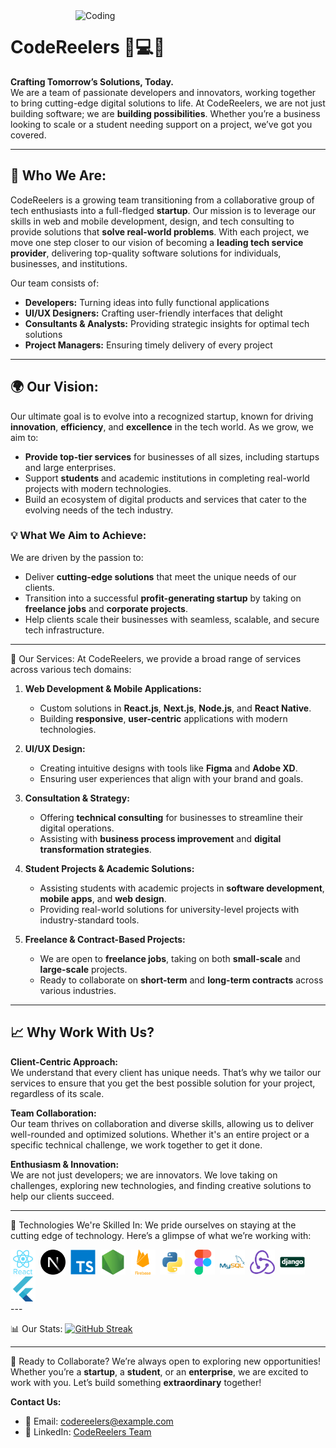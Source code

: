 <img align="right" alt="Coding" width="400" src="https://images.unsplash.com/photo-1555066931-bf19f8fd1085?ixlib=rb-4.0.3&ixid=MnwxMjA3fDB8MHxwaG90by1wYWdlfHx8fGVufDB8fHx8&auto=format&fit=crop&w=871&q=80"/>

# CodeReelers 🌟💻🚀
**Crafting Tomorrow’s Solutions, Today.**  
We are a team of passionate developers and innovators, working together to bring cutting-edge digital solutions to life. At CodeReelers, we are not just building software; we are **building possibilities**. Whether you’re a business looking to scale or a student needing support on a project, we’ve got you covered.

---

## 🚀 Who We Are:
CodeReelers is a growing team transitioning from a collaborative group of tech enthusiasts into a full-fledged **startup**. Our mission is to leverage our skills in web and mobile development, design, and tech consulting to provide solutions that **solve real-world problems**. With each project, we move one step closer to our vision of becoming a **leading tech service provider**, delivering top-quality software solutions for individuals, businesses, and institutions.

Our team consists of:
- **Developers:** Turning ideas into fully functional applications
- **UI/UX Designers:** Crafting user-friendly interfaces that delight
- **Consultants & Analysts:** Providing strategic insights for optimal tech solutions
- **Project Managers:** Ensuring timely delivery of every project

---

## 🌍 Our Vision:
Our ultimate goal is to evolve into a recognized startup, known for driving **innovation**, **efficiency**, and **excellence** in the tech world. As we grow, we aim to:
- **Provide top-tier services** for businesses of all sizes, including startups and large enterprises.
- Support **students** and academic institutions in completing real-world projects with modern technologies.
- Build an ecosystem of digital products and services that cater to the evolving needs of the tech industry.

### 💡 What We Aim to Achieve:
We are driven by the passion to:
- Deliver **cutting-edge solutions** that meet the unique needs of our clients.
- Transition into a successful **profit-generating startup** by taking on **freelance jobs** and **corporate projects**.
- Help clients scale their businesses with seamless, scalable, and secure tech infrastructure.

---

💼 Our Services:
At CodeReelers, we provide a broad range of services across various tech domains:

1. **Web Development & Mobile Applications:**
   - Custom solutions in **React.js**, **Next.js**, **Node.js**, and **React Native**.
   - Building **responsive**, **user-centric** applications with modern technologies.

2. **UI/UX Design:**
   - Creating intuitive designs with tools like **Figma** and **Adobe XD**.
   - Ensuring user experiences that align with your brand and goals.

3. **Consultation & Strategy:**
   - Offering **technical consulting** for businesses to streamline their digital operations.
   - Assisting with **business process improvement** and **digital transformation strategies**.

4. **Student Projects & Academic Solutions:**
   - Assisting students with academic projects in **software development**, **mobile apps**, and **web design**.
   - Providing real-world solutions for university-level projects with industry-standard tools.

5. **Freelance & Contract-Based Projects:**
   - We are open to **freelance jobs**, taking on both **small-scale** and **large-scale** projects.
   - Ready to collaborate on **short-term** and **long-term contracts** across various industries.

---

## 📈 Why Work With Us?
**Client-Centric Approach:**  
We understand that every client has unique needs. That’s why we tailor our services to ensure that you get the best possible solution for your project, regardless of its scale.

**Team Collaboration:**  
Our team thrives on collaboration and diverse skills, allowing us to deliver well-rounded and optimized solutions. Whether it's an entire project or a specific technical challenge, we work together to get it done.

**Enthusiasm & Innovation:**  
We are not just developers; we are innovators. We love taking on challenges, exploring new technologies, and finding creative solutions to help our clients succeed.

---

🌱 Technologies We're Skilled In:
We pride ourselves on staying at the cutting edge of technology. Here’s a glimpse of what we’re working with:
<div>
  <img src="https://github.com/devicons/devicon/blob/master/icons/react/react-original-wordmark.svg" title="React" alt="React" width="40" height="40"/>&nbsp;
  <img src="https://github.com/devicons/devicon/blob/master/icons/nextjs/nextjs-original.svg" title="Next.js" alt="Next.js" width="40" height="40"/>&nbsp;
  <img src="https://github.com/devicons/devicon/blob/master/icons/typescript/typescript-original.svg" title="TypeScript" alt="TypeScript" width="40" height="40"/>&nbsp;
  <img src="https://github.com/devicons/devicon/blob/master/icons/nodejs/nodejs-original.svg" title="Node.js" alt="Node.js" width="40" height="40"/>&nbsp;
  <img src="https://github.com/devicons/devicon/blob/master/icons/firebase/firebase-plain-wordmark.svg" title="Firebase" alt="Firebase" width="40" height="40"/>&nbsp;
  <img src="https://github.com/devicons/devicon/blob/master/icons/python/python-original.svg" title="Python" alt="Python" width="40" height="40"/>&nbsp;
  <img src="https://github.com/devicons/devicon/blob/master/icons/figma/figma-original.svg" title="Figma" alt="Figma" width="40" height="40"/>&nbsp;
  <img src="https://github.com/devicons/devicon/blob/master/icons/mysql/mysql-original-wordmark.svg" title="MySQL" alt="MySQL" width="40" height="40"/>&nbsp;
  <img src="https://github.com/devicons/devicon/blob/master/icons/redux/redux-original.svg" title="Redux" alt="Redux" width="40" height="40"/>&nbsp;
<img src="https://github.com/devicons/devicon/blob/master/icons/django/django-original.svg" title="Django" alt="Django" width="40" height="40"/>&nbsp;
<img src="https://github.com/devicons/devicon/blob/master/icons/flutter/flutter-original.svg" title="Flutter" alt="Flutter" width="40" height="40"/>&nbsp;
</div>
---

📊 Our Stats:
[![GitHub Streak](http://github-readme-streak-stats.herokuapp.com?user=codereelers&theme=github-dark-blue)](https://git.io/streak-stats)

---

🌟 Ready to Collaborate?
We’re always open to exploring new opportunities! Whether you’re a **startup**, a **student**, or an **enterprise**, we are excited to work with you. Let’s build something **extraordinary** together!

**Contact Us:**
- 📧 Email: codereelers@example.com
- 💼 LinkedIn: [CodeReelers Team](https://linkedin.com)
